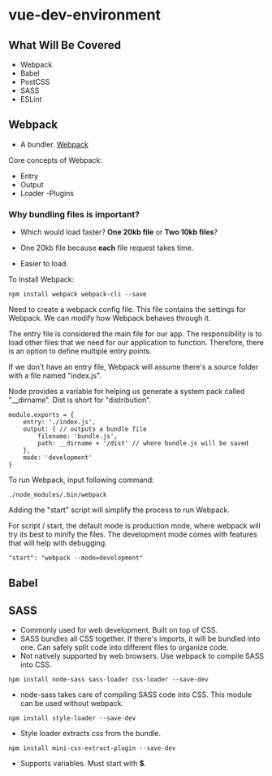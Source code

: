# vue-dev-environment


## What Will Be Covered
- Webpack
- Babel
- PostCSS
- SASS
- ESLint

## Webpack
- A bundler. [Webpack](https://webpack.js.org/)

Core concepts of Webpack:
- Entry
- Output
- Loader
-Plugins

### Why bundling files is important? 
- Which would load faster? __One 20kb file__ or __Two 10kb files__?
+ One 20kb file because __each__ file request takes time. 
- Easier to load. 

To Install Webpack: 

```
npm install webpack webpack-cli --save
```

Need to create a webpack config file. This file contains the settings for Webpack. We can modify how Webpack behaves through it. 

The entry file is considered the main file for our app. The responsibility is to load other files that we need for our application to function. Therefore, there is an option to define multiple entry points. 

If we don't have an entry file, Webpack will assume there's a source folder with a file named "index.js". 

Node provides a variable for helping us generate a system pack called "__dirname". Dist is short for "distribution". 

```
module.exports = {
    entry: './index.js',
    output: { // outputs a bundle file
        filename: 'bundle.js',
        path: __dirname + '/dist' // where bundle.js will be saved
    },
    mode: 'development'
}
```

To run Webpack, input following command: 

```
./node_modules/.bin/webpack
```

Adding the "start" script will simplify the process to run Webpack. 

For script / start, the default mode is production mode, where webpack will try its best to minify the files. 
The development mode comes with features that will help with debugging. 

```
"start": "webpack --mode=development"
```

## Babel

## SASS
- Commonly used for web development. Built on top of CSS. 
- SASS bundles all CSS together. If there's imports, it will be bundled into one. Can safely split code into different files to organize code.
- Not natively supported by web browsers. Use webpack to compile SASS into CSS. 

```
npm install node-sass sass-loader css-loader --save-dev
```

- node-sass takes care of compiling SASS code into CSS. This module can be used without webpack. 

```
npm install style-loader --save-dev
```

- Style loader extracts css from the bundle. 

```
npm install mini-css-extract-plugin --save-dev
```

* Supports variables. Must start with __$__. 